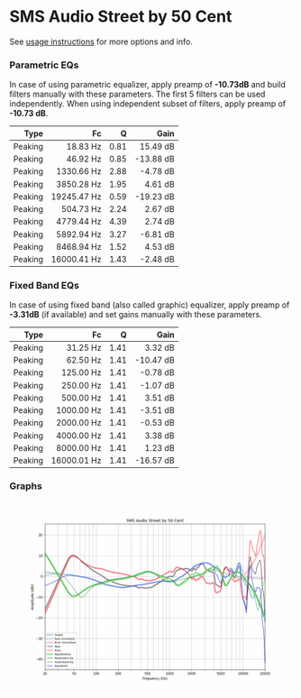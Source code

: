 # SMS Audio Street by 50 Cent
See [usage instructions](https://github.com/jaakkopasanen/AutoEq#usage) for more options and info.

### Parametric EQs
In case of using parametric equalizer, apply preamp of **-10.73dB** and build filters manually
with these parameters. The first 5 filters can be used independently.
When using independent subset of filters, apply preamp of **-10.73 dB**.

| Type    | Fc          |    Q | Gain      |
|--------:|------------:|-----:|----------:|
| Peaking | 18.83 Hz    | 0.81 | 15.49 dB  |
| Peaking | 46.92 Hz    | 0.85 | -13.88 dB |
| Peaking | 1330.66 Hz  | 2.88 | -4.78 dB  |
| Peaking | 3850.28 Hz  | 1.95 | 4.61 dB   |
| Peaking | 19245.47 Hz | 0.59 | -19.23 dB |
| Peaking | 504.73 Hz   | 2.24 | 2.67 dB   |
| Peaking | 4779.44 Hz  | 4.39 | 2.74 dB   |
| Peaking | 5892.94 Hz  | 3.27 | -6.81 dB  |
| Peaking | 8468.94 Hz  | 1.52 | 4.53 dB   |
| Peaking | 16000.41 Hz | 1.43 | -2.48 dB  |

### Fixed Band EQs
In case of using fixed band (also called graphic) equalizer, apply preamp of **-3.31dB**
(if available) and set gains manually with these parameters.

| Type    | Fc          |    Q | Gain      |
|--------:|------------:|-----:|----------:|
| Peaking | 31.25 Hz    | 1.41 | 3.32 dB   |
| Peaking | 62.50 Hz    | 1.41 | -10.47 dB |
| Peaking | 125.00 Hz   | 1.41 | -0.78 dB  |
| Peaking | 250.00 Hz   | 1.41 | -1.07 dB  |
| Peaking | 500.00 Hz   | 1.41 | 3.51 dB   |
| Peaking | 1000.00 Hz  | 1.41 | -3.51 dB  |
| Peaking | 2000.00 Hz  | 1.41 | -0.53 dB  |
| Peaking | 4000.00 Hz  | 1.41 | 3.38 dB   |
| Peaking | 8000.00 Hz  | 1.41 | 1.23 dB   |
| Peaking | 16000.01 Hz | 1.41 | -16.57 dB |

### Graphs
![](./SMS%20Audio%20Street%20by%2050%20Cent.png)